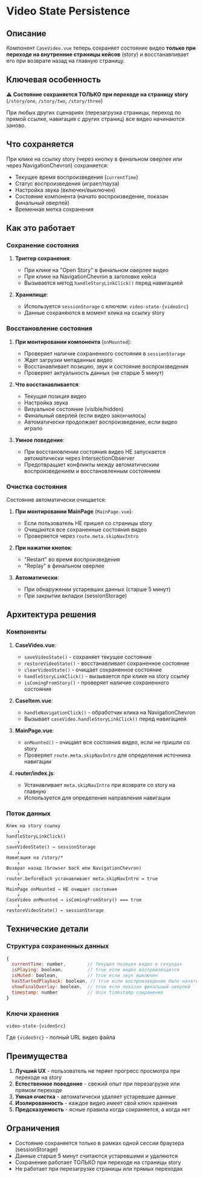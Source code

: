 # Video State Persistence

## Описание

Компонент `CaseVideo.vue` теперь сохраняет состояние видео **только при переходе на внутренние страницы кейсов** (story) и восстанавливает его при возврате назад на главную страницу.

## Ключевая особенность

⚠️ **Состояние сохраняется ТОЛЬКО при переходе на страницу story** (`/story/one`, `/story/two`, `/story/three`)

При любых других сценариях (перезагрузка страницы, переход по прямой ссылке, навигация с других страниц) все видео начинаются заново.

## Что сохраняется

При клике на ссылку story (через кнопку в финальном оверлее или через NavigationChevron) сохраняется:

- Текущее время воспроизведения (`currentTime`)
- Статус воспроизведения (играет/пауза)
- Настройка звука (включен/выключен)
- Состояние компонента (начато воспроизведение, показан финальный оверлей)
- Временная метка сохранения

## Как это работает

### Сохранение состояния

1. **Триггер сохранения**:

   - При клике на "Open Story" в финальном оверлее видео
   - При клике на NavigationChevron в заголовке кейса
   - Вызывается метод `handleStoryLinkClick()` перед навигацией

2. **Хранилище**:
   - Используется `sessionStorage` с ключом: `video-state-{videoSrc}`
   - Данные сохраняются в момент клика на ссылку story

### Восстановление состояния

1. **При монтировании компонента** (`onMounted`):

   - Проверяет наличие сохраненного состояния в `sessionStorage`
   - Ждет загрузки метаданных видео
   - Восстанавливает позицию, звук и состояние воспроизведения
   - Проверяет актуальность данных (не старше 5 минут)

2. **Что восстанавливается**:

   - Текущая позиция видео
   - Настройка звука
   - Визуальное состояние (visible/hidden)
   - Финальный оверлей (если видео закончилось)
   - Автоматически продолжает воспроизведение, если видео играло

3. **Умное поведение**:
   - При восстановлении состояния видео НЕ запускается автоматически через IntersectionObserver
   - Предотвращает конфликты между автоматическим воспроизведением и восстановленным состоянием

### Очистка состояния

Состояние автоматически очищается:

1. **При монтировании MainPage** (`MainPage.vue`):

   - Если пользователь НЕ пришел со страницы story
   - Очищаются все сохраненные состояния видео
   - Проверяется через `route.meta.skipNavIntro`

2. **При нажатии кнопок**:

   - "Restart" во время воспроизведения
   - "Replay" в финальном оверлее

3. **Автоматически**:
   - При обнаружении устаревших данных (старше 5 минут)
   - При закрытии вкладки (sessionStorage)

## Архитектура решения

### Компоненты

1. **CaseVideo.vue**:

   - `saveVideoState()` - сохраняет текущее состояние
   - `restoreVideoState()` - восстанавливает сохраненное состояние
   - `clearVideoState()` - очищает сохраненное состояние
   - `handleStoryLinkClick()` - вызывается при клике на story ссылку
   - `isComingFromStory()` - проверяет наличие сохраненного состояния

2. **CaseItem.vue**:

   - `handleNavigationClick()` - обработчик клика на NavigationChevron
   - Вызывает `caseVideo.handleStoryLinkClick()` перед навигацией

3. **MainPage.vue**:

   - `onMounted()` - очищает все состояния видео, если не пришли со story
   - Проверяет `route.meta.skipNavIntro` для определения источника навигации

4. **router/index.js**:
   - Устанавливает `meta.skipNavIntro` при возврате со story на главную
   - Используется для определения направления навигации

### Поток данных

```
Клик на story ссылку
    ↓
handleStoryLinkClick()
    ↓
saveVideoState() → sessionStorage
    ↓
Навигация на /story/*
    ↓
Возврат назад (browser back или NavigationChevron)
    ↓
router.beforeEach устанавливает meta.skipNavIntro = true
    ↓
MainPage onMounted → НЕ очищает состояния
    ↓
CaseVideo onMounted → isComingFromStory() === true
    ↓
restoreVideoState() ← sessionStorage
```

## Технические детали

### Структура сохраненных данных

```javascript
{
  currentTime: number,        // Текущая позиция видео в секундах
  isPlaying: boolean,         // true если видео воспроизводится
  isMuted: boolean,           // true если звук выключен
  hasStartedPlayback: boolean, // true если воспроизведение было начато
  showFinalOverlay: boolean,  // true если показан финальный оверлей
  timestamp: number           // Unix timestamp сохранения
}
```

### Ключи хранения

```
video-state-{videoSrc}
```

Где `{videoSrc}` - полный URL видео файла

## Преимущества

1. **Лучший UX** - пользователь не теряет прогресс просмотра при переходе на story
2. **Естественное поведение** - свежий опыт при перезагрузке или прямом переходе
3. **Умная очистка** - автоматически удаляет устаревшие данные
4. **Изолированность** - каждое видео имеет свой ключ хранения
5. **Предсказуемость** - ясные правила когда сохраняется, а когда нет

## Ограничения

- Состояние сохраняется только в рамках одной сессии браузера (sessionStorage)
- Данные старше 5 минут считаются устаревшими и удаляются
- Сохранение работает ТОЛЬКО при переходе на страницы story
- Не работает при перезагрузке страницы или прямых переходах
